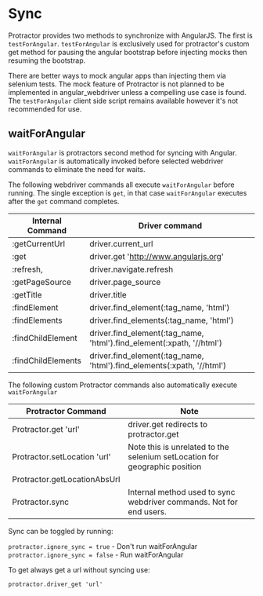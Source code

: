 # Sync

Protractor provides two methods to synchronize with AngularJS. The first is
`testForAngular`. `testForAngular` is exclusively used for protractor's custom
get method for pausing the angular bootstrap before injecting mocks then resuming
the bootstrap.

There are better ways to mock angular apps than injecting them via selenium tests.
The mock feature of Protractor is not planned to be implemented in angular_webdriver
unless a compelling use case is found. The `testForAngular` client side script
remains available however it's not recommended for use.

## waitForAngular

`waitForAngular` is protractors second method for syncing with Angular.
`waitForAngular` is automatically invoked before selected webdriver commands
to eliminate the need for waits.

The following webdriver commands all execute `waitForAngular` before running.
The single exception is `get`, in that case `waitForAngular` executes after
the `get` command completes.

Internal Command   | Driver command
               --- | ---
:getCurrentUrl     | driver.current_url
:get               |  driver.get 'http://www.angularjs.org'
:refresh,          |  driver.navigate.refresh
:getPageSource     | driver.page_source
:getTitle          | driver.title
:findElement       |  driver.find_element(:tag_name, 'html')
:findElements      |  driver.find_elements(:tag_name, 'html')
:findChildElement  | driver.find_element(:tag_name, 'html').find_element(:xpath, '//html') 
:findChildElements | driver.find_element(:tag_name, 'html').find_elements(:xpath, '//html')
 
The following custom Protractor commands also automatically execute `waitForAngular`
 
Protractor Command           | Note
                         --- | ---
Protractor.get 'url'         | driver.get redirects to protractor.get  
Protractor.setLocation 'url' | Note this is unrelated to the selenium setLocation for geographic position
Protractor.getLocationAbsUrl |
Protractor.sync              | Internal method used to sync webdriver commands. Not for end users.


Sync can be toggled by running:

`protractor.ignore_sync = true` - Don't run waitForAngular
`protractor.ignore_sync = false` - Run waitForAngular

To get always get a url without syncing use:

`protractor.driver_get 'url'`
